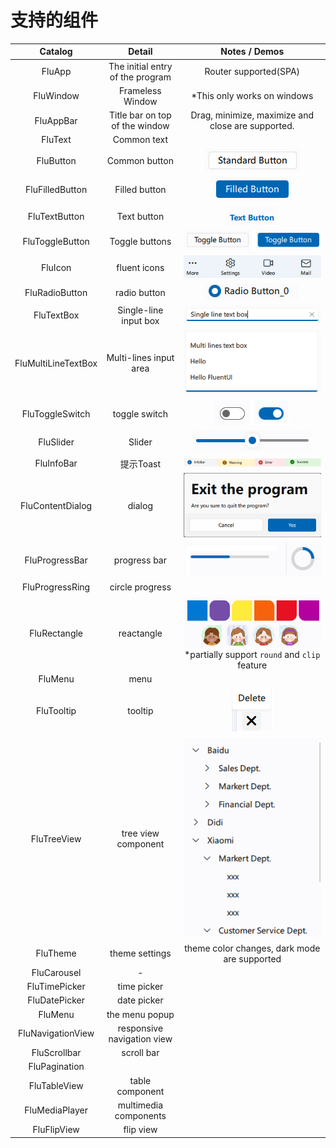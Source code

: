 # 支持的组件

|       Catalog       |              Detail              |                                      Notes / Demos                                       |
| :-----------------: | :------------------------------: | :--------------------------------------------------------------------------------------: |
|       FluApp        | The initial entry of the program |                                  Router supported(SPA)                                   |
|      FluWindow      |         Frameless Window         |                               *This only works on windows                                |
|      FluAppBar      |  Title bar on top of the window  |                    Drag, minimize, maximize and close are supported.                     |
|       FluText       |           Common text            |                                                                                          |
|      FluButton      |          Common button           |                         ![btn](../preview/demo_standardbtn.png)                          |
|   FluFilledButton   |          Filled button           |                       ![filledbtn](../preview/demo_filledbtn.png)                        |
|    FluTextButton    |           Text button            |                         ![textbtn](../preview/demo_textbtn.png)                          |
|   FluToggleButton   |          Toggle buttons          |                       ![togglebtn](../preview/demo_toggle_btn.png)                       |
|       FluIcon       |           fluent icons           |                            ![icons](../preview/demo_icon.png)                            |
|   FluRadioButton    |           radio button           |                        ![radiobtn](../preview/demo_radiobtn.png)                         |
|     FluTextBox      |      Single-line input box       |                         ![textbox](../preview/demo_textbox.png)                          |
| FluMultiLineTextBox |      Multi-lines input area      |                    ![textarea](../preview/demo_multiline_textbox.png)                    |
|   FluToggleSwitch   |          toggle switch           |                    ![toggleswitch](../preview/demo_toggle_switch.png)                    |
|      FluSlider      |              Slider              |                          ![slider](../preview/demo_slider.png)                           |
|     FluInfoBar      |            提示Toast             |                         ![infobar](../preview/demo_infobar.png)                          |
|  FluContentDialog   |              dialog              |                      ![dialog](../preview/demo_content_dialog.png)                       |
|   FluProgressBar    |           progress bar           |                    ![progress](../preview/demo_progress_bar_ring.png)                    |
|   FluProgressRing   |         circle progress          |                                                                                          |
|    FluRectangle     |            reactangle            | ![rect](../preview/demo_rectangle.png)</br>*partially support `round` and `clip` feature |
|       FluMenu       |               menu               |                                                                                          |
|     FluTooltip      |             tooltip              |                         ![tooltip](../preview/demo_tooltip.png)                          |
|     FluTreeView     |       tree view component        |                        ![treeview](../preview/demo_tree_view.png)                        |
|      FluTheme       |          theme settings          |                       theme color changes, dark mode are supported                       |
|     FluCarousel     |                -                 |                                                                                          |
|    FluTimePicker    |           time picker            |                                                                                          |
|    FluDatePicker    |           date picker            |                                                                                          |
|       FluMenu       |          the menu popup          |                                                                                          |
|  FluNavigationView  |    responsive navigation view    |                                                                                          |
|    FluScrollbar     |            scroll bar            |                                                                                          |
|    FluPagination    |                                  |                                                                                          |
|    FluTableView     |         table component          |                                                                                          |
|   FluMediaPlayer    |      multimedia components       |                                                                                          |
|     FluFlipView     |            flip view             |                                                                                          |
